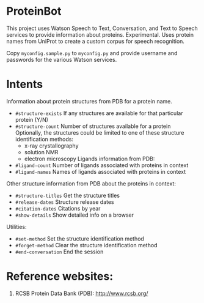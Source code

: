 # ProteinBot

This project uses Watson Speech to Text, Conversation, and Text to Speech services to provide information about proteins. Experimental. Uses protein names from UniProt to create a custom corpus for speech recognition.

Copy `myconfig.sample.py` to `myconfig.py` and provide username and passwords for the various Watson services.

# Intents
Information about protein structures from PDB for a protein name. 
- `#structure-exists` If any structures are available for that particular protein (Y/N)
- `#structure-count` Number of structures available for a protein
Optionally, the structures could be limited to one of these structure identification methods: 
   - x-ray crystallography
   - solution NMR
   - electron microscopy
Ligands information from PDB:
- `#ligand-count` Number of ligands associated with proteins in context
- `#ligand-names` Names of ligands associated with proteins in context

Other structure information from PDB about the proteins in context:
- `#structure-titles` Get the structure titles
- `#release-dates` Structure release dates
- `#citation-dates` Citations by year
- `#show-details` Show detailed info on a browser

Utilities:
- `#set-method` Set the structure identification method
- `#forget-method` Clear the structure identification method
- `#end-conversation` End the session

# Reference websites:
1. RCSB Protein Data Bank (PDB): http://www.rcsb.org/
